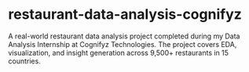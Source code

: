 # restaurant-data-analysis-cognifyz
A real-world restaurant data analysis project completed during my Data Analysis Internship at Cognifyz Technologies. The project covers EDA, visualization, and insight generation across 9,500+ restaurants in 15 countries.
